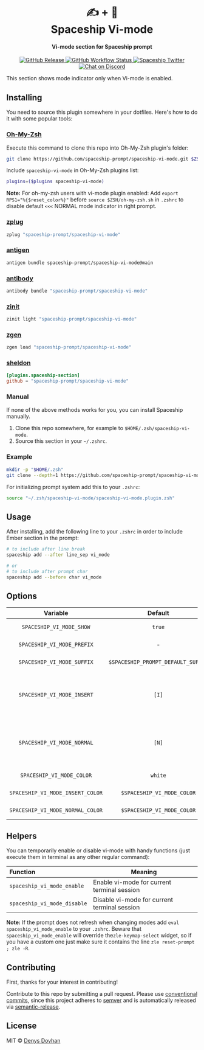<h1 align="center">
  ✍️ + 🚀
  <br>Spaceship Vi-mode<br>
</h1>

<h4 align="center">
  Vi-mode section for Spaceship prompt
</h4>

<p align="center">
  <a href="https://github.com/spaceship-prompt/spaceship-vi-mode/releases">
    <img src="https://img.shields.io/github/v/release/spaceship-prompt/spaceship-vi-mode.svg?style=flat-square"
      alt="GitHub Release" />
  </a>

  <a href="https://github.com/spaceship-prompt/spaceship-vi-mode/actions">
    <img src="https://img.shields.io/github/actions/workflow/status/spaceship-prompt/spaceship-gradle/ci.yaml?style=flat-square"
      alt="GitHub Workflow Status" />
  </a>

  <a href="https://twitter.com/SpaceshipPrompt">
    <img src="https://img.shields.io/badge/twitter-%40SpaceshipPrompt-00ACEE.svg?style=flat-square"
      alt="Spaceship Twitter" />
  </a>

  <a href="https://discord.gg/NTQWz8Dyt9">
    <img
      src="https://img.shields.io/discord/859409950999707668?label=discord&logoColor=white&style=flat-square"
      alt="Chat on Discord"
    />
  </a>
</p>

This section shows mode indicator only when Vi-mode is enabled.

## Installing

You need to source this plugin somewhere in your dotfiles. Here's how to do it with some popular tools:

### [Oh-My-Zsh]

Execute this command to clone this repo into Oh-My-Zsh plugin's folder:

```zsh
git clone https://github.com/spaceship-prompt/spaceship-vi-mode.git $ZSH_CUSTOM/plugins/spaceship-vi-mode
```

Include `spaceship-vi-mode` in Oh-My-Zsh plugins list:

```zsh
plugins=($plugins spaceship-vi-mode)
```

**Note:** For oh-my-zsh users with vi-mode plugin enabled: Add `export RPS1="%{$reset_color%}"` before `source $ZSH/oh-my-zsh.sh` in `.zshrc` to disable default `<<<` NORMAL mode indicator in right prompt.

### [zplug]

```zsh
zplug "spaceship-prompt/spaceship-vi-mode"
```

### [antigen]

```zsh
antigen bundle spaceship-prompt/spaceship-vi-mode@main
```

### [antibody]

```zsh
antibody bundle "spaceship-prompt/spaceship-vi-mode"
```

### [zinit]

```zsh
zinit light "spaceship-prompt/spaceship-vi-mode"
```

### [zgen]

```zsh
zgen load "spaceship-prompt/spaceship-vi-mode"
```

### [sheldon]

```toml
[plugins.spaceship-section]
github = "spaceship-prompt/spaceship-vi-mode"
```

### Manual

If none of the above methods works for you, you can install Spaceship manually.

1. Clone this repo somewhere, for example to `$HOME/.zsh/spaceship-vi-mode`.
2. Source this section in your `~/.zshrc`.

### Example

```zsh
mkdir -p "$HOME/.zsh"
git clone --depth=1 https://github.com/spaceship-prompt/spaceship-vi-mode.git "$HOME/.zsh/spaceship-vi-mode"
```

For initializing prompt system add this to your `.zshrc`:

```zsh title=".zshrc"
source "~/.zsh/spaceship-vi-mode/spaceship-vi-mode.plugin.zsh"
```

## Usage

After installing, add the following line to your `.zshrc` in order to include Ember section in the prompt:

```zsh
# to include after line break
spaceship add --after line_sep vi_mode

# or
# to include after prompt char
spaceship add --before char vi_mode
```

## Options

| Variable                         |              Default               | Meaning                              |
| :------------------------------: | :--------------------------------: | ------------------------------------ |
| `SPACESHIP_VI_MODE_SHOW`         |               `true`               | Show section                         |
| `SPACESHIP_VI_MODE_PREFIX`       |                 -                  | Section's prefix                     |
| `SPACESHIP_VI_MODE_SUFFIX`       | `$SPACESHIP_PROMPT_DEFAULT_SUFFIX` | Section's suffix                     |
| `SPACESHIP_VI_MODE_INSERT`       |               `[I]`                | Text to be shown when in insert mode |
| `SPACESHIP_VI_MODE_NORMAL`       |               `[N]`                | Text to be shown when in normal mode |
| `SPACESHIP_VI_MODE_COLOR`        |              `white`               | Sectin's color                       |
| `SPACESHIP_VI_MODE_INSERT_COLOR` |    `$SPACESHIP_VI_MODE_COLOR`      | Sectin's color                       |
| `SPACESHIP_VI_MODE_NORMAL_COLOR` |    `$SPACESHIP_VI_MODE_COLOR`      | Sectin's color                       |

## Helpers

You can temporarily enable or disable vi-mode with handy functions (just execute them in terminal as any other regular command):

| Function                    | Meaning                                      |
| :-------------------------- | -------------------------------------------- |
| `spaceship_vi_mode_enable`  | Enable vi-mode for current terminal session  |
| `spaceship_vi_mode_disable` | Disable vi-mode for current terminal session |

**Note:** If the prompt does not refresh when changing modes add `eval spaceship_vi_mode_enable` to your `.zshrc`. Beware that `spaceship_vi_mode_enable` will override the`zle-keymap-select` widget, so if you have a custom one just make sure it contains the line `zle reset-prompt ; zle -R`.

## Contributing

First, thanks for your interest in contributing!

Contribute to this repo by submitting a pull request. Please use [conventional commits](https://www.conventionalcommits.org/), since this project adheres to [semver](https://semver.org/) and is automatically released via [semantic-release](https://github.com/semantic-release/semantic-release).

## License

MIT © [Denys Dovhan](http://denysdovhan.com)

<!-- References -->

[Oh-My-Zsh]: https://ohmyz.sh/
[zplug]: https://github.com/zplug/zplug
[antigen]: https://antigen.sharats.me/
[antibody]: https://getantibody.github.io/
[zinit]: https://github.com/zdharma/zinit
[zgen]: https://github.com/tarjoilija/zgen
[sheldon]: https://sheldon.cli.rs/

